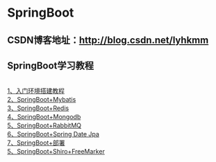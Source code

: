 # SpringBoot
## CSDN博客地址：http://blog.csdn.net/lyhkmm
## SpringBoot学习教程
<br> [1、入门环境搭建教程](http://blog.csdn.net/lyhkmm/article/details/78260983)
<br> [2、SpringBoot+Mybatis](http://blog.csdn.net/lyhkmm/article/details/78270538)
<br> [3、SpringBoot+Redis](http://blog.csdn.net/lyhkmm/article/details/78501232)
<br> [4、SpringBoot+Mongodb](http://blog.csdn.net/lyhkmm/article/details/78753921)
<br> [5、SpringBoot+RabbitMQ](http://blog.csdn.net/lyhkmm/article/details/78772919)
<br> [6、SpringBoot+Spring Date Jpa](https://blog.csdn.net/lyhkmm/article/details/78794330)
<br> [7、SpringBoot+部署](http://blog.csdn.net/lyhkmm/article/details/78855725)
<br> [5、SpringBoot+Shiro+FreeMarker](http://blog.csdn.net/lyhkmm/article/details/79746079)
